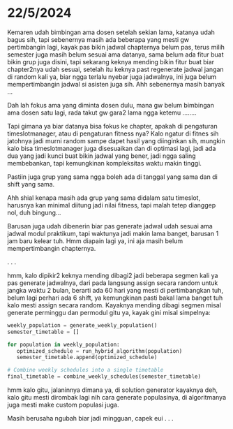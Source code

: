 # 22/5/2024

Kemaren udah bimbingan ama dosen setelah sekian lama, katanya udah bagus sih, tapi sebenernya masih ada beberapa yang mesti gw pertimbangin lagi, kayak pas bikin jadwal chapternya belum pas, terus milih semester juga masih belum sesuai ama datanya, sama belum ada fitur buat bikin grup juga disini, tapi sekarang keknya mending bikin fitur buat biar chapter2nya udah sesuai, setelah itu keknya past regenerate jadwal jangan di random kali ya, biar ngga terlalu nyebar juga jadwalnya, ini juga belum mempertimbangin jadwal si asisten juga sih. Ahh sebenernya masih banyak ...

Dah lah fokus ama yang diminta dosen dulu, mana gw belum bimbingan ama dosen satu lagi, rada takut gw gara2 lama ngga ketemu
........

Tapi gimana ya biar datanya bisa fokus ke chapter, apakah di pengaturan timeslotmanager, atau di pengaturan fitness nya? Kalo ngatur di fitnes sih jatohnya jadi murni random sampe dapet hasil yang diinginkan sih, mungkin kalo bisa timeslotmanager juga disesuaikan dan di optimasi lagi, jadi ada dua yang jadi kunci buat bikin jadwal yang bener, jadi ngga saling membebankan, tapi kemungkinan kompleksitas waktu makin tinggi.

Pastiin juga grup yang sama ngga boleh ada di tanggal yang sama dan di shift yang sama.

Ahh shial kenapa masih ada grup yang sama didalam satu timeslot, harusnya kan minimal diitung jadi nilai fitness, tapi malah tetep dianggep nol, duh bingung...

Barusan juga udah dibenerin biar pas generate jadwal udah sesuai ama jadwal modul praktikum, tapi waktunya jadi makin lama banget, barusan 1 jam baru kelear tuh. Hmm diapain lagi ya, ini aja masih belum mempertimbangin chapternya.

 . . .
 
 hmm, kalo dipikir2 keknya mending dibagi2 jadi beberapa segmen kali ya pas generate jadwalnya, dari pada langsung assign secara random untuk jangka waktu 2 bulan, berarti ada 60 hari yang mesti di pertimbangkan tuh, belum lagi perhari ada 6 shift, ya kemungkinan pasti bakal lama banget tuh kalo mesti assign secara random. Kayaknya mending dibagi segmen misal generate perminggu dan permodul gitu ya, kayak gini misal simpelnya:
 
 ```python
weekly_population = generate_weekly_population()
semester_timetable = []

for population in weekly_population:
    optimized_schedule = run_hybrid_algorithm(population)
    semester_timetable.append(optimized_schedule)

# Combine weekly schedules into a single timetable
final_timetable = combine_weekly_schedules(semester_timetable)
```

hmm kalo gitu, jalaninnya dimana ya, di solution generator kayaknya deh, kalo gitu mesti dirombak lagi nih cara generate populasinya, di algoritmanya juga mesti make custom populasi juga.

Masih berusaha ngubah biar jadi mingguan, capek eui . . .